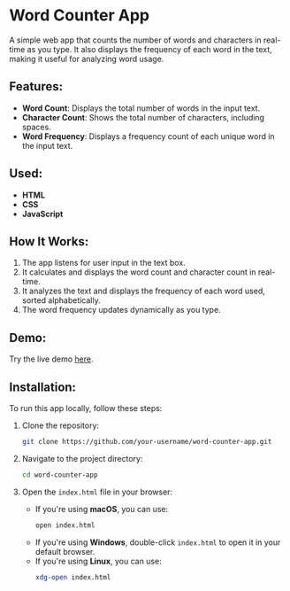 # Word Counter App

A simple web app that counts the number of words and characters in real-time as you type. It also displays the frequency of each word in the text, making it useful for analyzing word usage.

## Features:
- **Word Count**: Displays the total number of words in the input text.
- **Character Count**: Shows the total number of characters, including spaces.
- **Word Frequency**: Displays a frequency count of each unique word in the input text.

## Used:
- **HTML**
- **CSS**
- **JavaScript**

## How It Works:
1. The app listens for user input in the text box.
2. It calculates and displays the word count and character count in real-time.
3. It analyzes the text and displays the frequency of each word used, sorted alphabetically.
4. The word frequency updates dynamically as you type.

## Demo:
Try the live demo [here](https://barzeito.github.io/Word-Counter/).

## Installation:
To run this app locally, follow these steps:

1. Clone the repository:
    ```bash
    git clone https://github.com/your-username/word-counter-app.git
    ```

2. Navigate to the project directory:
    ```bash
    cd word-counter-app
    ```

3. Open the `index.html` file in your browser:
    - If you're using **macOS**, you can use:
      ```bash
      open index.html
      ```
    - If you're using **Windows**, double-click `index.html` to open it in your default browser.
    - If you're using **Linux**, you can use:
      ```bash
      xdg-open index.html
      ```
